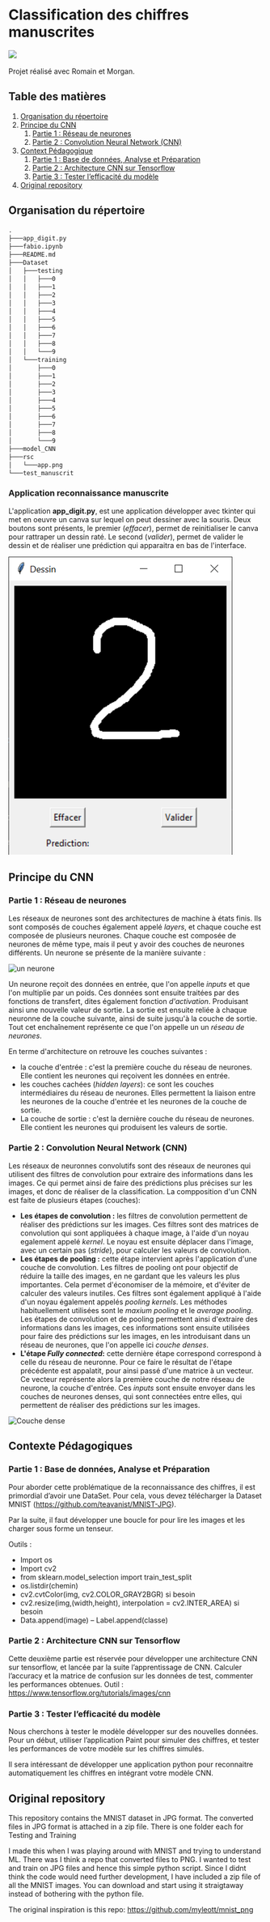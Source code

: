 # Classification des chiffres manuscrites

![](https://simplonline.co/_next/image?url=https%3A%2F%2Fsimplonline-v3-prod.s3.eu-west-3.amazonaws.com%2Fmedia%2Fimage%2Fpng%2Ff9abcac9-1e38-4c24-b681-7f46d393fe9c.png&w=1280&q=75)

Projet réalisé avec Romain et Morgan.

## Table des matières
1. [Organisation du répertoire](#OR)
2. [Principe du CNN](#CNN)
    1. [Partie 1 : Réseau de neurones](#RN)
    2. [Partie 2 : Convolution Neural Network (CNN)](#CNN2)
3. [Context Pédagogique](#ContextPedagogique)
    1. [Partie 1 : Base de données, Analyse et Préparation](#P1)
    2. [Partie 2 : Architecture CNN sur Tensorflow](#P2)
    3. [Partie 3 : Tester l’efficacité du modèle](#P3)
4. [Original repository](#origin)

## Organisation du répertoire <a id="OR"></a>
```
.
├───app_digit.py
├───fabio.ipynb
├───README.md
├───Dataset
│   ├───testing
│   │   ├───0
│   │   ├───1
│   │   ├───2
│   │   ├───3
│   │   ├───4
│   │   ├───5
│   │   ├───6
│   │   ├───7
│   │   ├───8
│   │   └───9
│   └───training
│       ├───0
│       ├───1
│       ├───2
│       ├───3
│       ├───4
│       ├───5
│       ├───6
│       ├───7
│       ├───8
│       └───9
├───model_CNN
├───rsc
│   └───app.png
└───test_manuscrit
```

### Application reconnaissance manuscrite

L'application **app_digit.py**, est une application développer avec tkinter qui met en oeuvre un canva sur lequel on peut dessiner avec la souris. Deux boutons sont présents, le premier (*effacer*), permet de reinitialiser le canva pour rattraper un dessin raté. Le second (*valider*), permet de valider le dessin et de réaliser une prédiction qui apparaitra en bas de l'interface.

![L'application](./rsc/app.png)

## Principe du CNN <a id="CNN"></a>

### Partie 1 : Réseau de neurones <a id="RN"></a>

Les réseaux de neurones sont des architectures de machine à états finis. Ils sont composés de couches également appelé *layers*, et chaque couche est composée de plusieurs neurones. Chaque couche est composée de neurones de même type, mais il peut y avoir des couches de neurones différents. Un neurone se présente de la manière suivante :

![un neurone](https://www.researchgate.net/profile/Safae-Laqrichi/publication/303447451/figure/fig3/AS:644326015123459@1530630701780/La-structure-dun-neurone-artificiel.png)

Un neurone reçoit des données en entrée, que l'on appelle *inputs* et que l'on multiplie par un poids. Ces données sont ensuite traitées par des fonctions de transfert, dites également fonction *d'activation*. Produisant ainsi une nouvelle valeur de sortie. La sortie est ensuite reliée à chaque neuronne de la couche suivante, ainsi de suite jusqu'à la couche de sortie. Tout cet enchaînement représente ce que l'on appelle un un *réseau de neurones*.

En terme d'architecture on retrouve les couches suivantes :
- la couche d'entrée : c'est la première couche du réseau de neurones. Elle contient les neurones qui reçoivent les données en entrée.
- les couches cachées (*hidden layers*): ce sont les couches intermédiaires du réseau de neurones. Elles permettent la liaison entre les neurones de la couche d'entrée et les neurones de la couche de sortie.
- La couche de sortie : c'est la dernière couche du réseau de neurones. Elle contient les neurones qui produisent les valeurs de sortie.

### Partie 2 : Convolution Neural Network (CNN) <a id="CNN"></a>

Les réseaux de neuronnes convolutifs sont des réseaux de neurones qui utilisent des filtres de convolution pour extraire des informations dans les images. Ce qui permet ainsi de faire des prédictions plus précises sur les images, et donc de réaliser de la classification. La compposition d'un CNN est faite de plusieurs étapes (couches):

- **Les étapes de convolution :** les filtres de convolution permettent de réaliser des prédictions sur les images. Ces filtres sont des matrices de convolution qui sont appliquées à chaque image, à l'aide d'un noyau egalement appelé *kernel*. Le noyau est ensuite déplacer dans l'image, avec un certain pas (*stride*), pour calculer les valeurs de convolution.
- **Les étapes de pooling :** cette étape intervient après l'application d'une couche de convolution. Les filtres de pooling ont pour objectif de réduire la taille des images, en ne gardant que les valeurs les plus importantes. Cela permet d'économiser de la mémoire, et d'éviter de calculer des valeurs inutiles. Ces filtres sont également appliqué à l'aide d'un noyau également appelés *pooling kernels*. Les méthodes habituellement utilisées sont le *maxium pooling* et le *average pooling*.
Les étapes de convolution et de pooling permettent ainsi d'extraire des informations dans les images, ces informations sont ensuite utilisées pour faire des prédictions sur les images, en les introduisant dans un réseau de neurones, que l'on appelle ici *couche denses*.
- **L'étape *Fully connected*:** cette dernière étape correspond correspond à celle du réseau de neuronne. Pour ce faire le résultat de l'étape précédente est appalatit, pour ainsi passé d'une matrice à un vecteur. Ce vecteur représente alors la première couche de notre réseau de neurone, la couche d'entrée. Ces *inputs* sont ensuite envoyer dans les couches de neurones denses, qui sont connectées entre elles, qui permettent de réaliser des prédictions sur les images.


![Couche dense](https://datascientest.com/wp-content/uploads/2020/06/DP_2.png)


## Contexte Pédagogiques <a id="ContextPedagogique"></a>

### Partie 1 : Base de données, Analyse et Préparation <a id="P1"></a>

Pour aborder cette problématique de la reconnaissance des chiffres, il est primordial d’avoir une DataSet. Pour cela, vous devez télécharger la Dataset MNIST (https://github.com/teavanist/MNIST-JPG).

Par la suite, il faut développer une boucle for pour lire les images et les charger sous forme un tenseur.

Outils :
- Import os
- Import cv2
- from sklearn.model\_selection import train\_test\_split
- os.listdir(chemin)
- cv2.cvtColor(img, cv2.COLOR\_GRAY2BGR) si besoin
- cv2.resize(img,(width,height), interpolation = cv2.INTER\_AREA) si besoin
- Data.append(image) – Label.append(classe)

### Partie 2 : Architecture CNN sur Tensorflow <a id="P2"></a>

Cette deuxième partie est réservée pour développer une architecture CNN sur tensorflow, et lancée par la suite l’apprentissage de CNN. Calculer l’accuracy et la matrice de confusion sur les données de test, commenter les performances obtenues. Outil : https://www.tensorflow.org/tutorials/images/cnn

### Partie 3 : Tester l’efficacité du modèle <a id="P3"></a>

Nous cherchons à tester le modèle développer sur des nouvelles données. Pour un début, utiliser l’application Paint pour simuler des chiffres, et tester les performances de votre modèle sur les chiffres simulés.

Il sera intéressant de développer une application python pour reconnaitre automatiquement les chiffres en intégrant votre modèle CNN.

## Original repository <a id="origin"></a>

This repository contains the MNIST dataset in JPG format. 
The converted files in JPG format is attached in a zip file. There is one folder each for Testing and Training 

I made this when I was playing around with MNIST and trying to understand ML. There was I think a repo that converted files to PNG. I wanted to test and train on JPG files and hence this simple python script. Since I didnt think the code would need further development, I have included a zip file of all the MNIST images. You can download and start using it straigtaway instead of bothering with the python file. 

The original inspiration is this repo:
https://github.com/myleott/mnist_png
